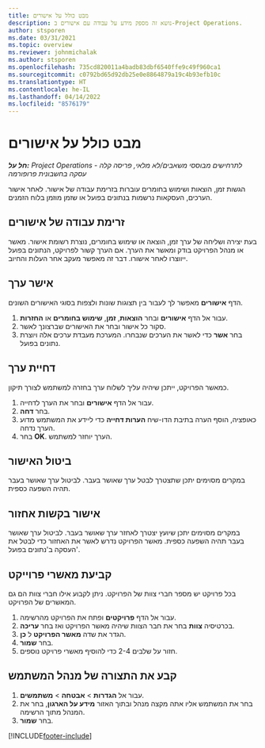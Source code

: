 ```yaml
---
title: מבט כולל על אישורים
description: נושא זה מספק מידע על עבודה עם אישורים ב-Project Operations.
author: stsporen
ms.date: 03/31/2021
ms.topic: overview
ms.reviewer: johnmichalak
ms.author: stsporen
ms.openlocfilehash: 735cd820011a4badb83dbf6540ffe9c49f960ca1
ms.sourcegitcommit: c0792bd65d92db25e0e8864879a19c4b93efb10c
ms.translationtype: HT
ms.contentlocale: he-IL
ms.lasthandoff: 04/14/2022
ms.locfileid: "8576179"
---
```

# <a name="approvals-overview"></a>מבט כולל על אישורים

_**חל על:** Project Operations לתרחישים מבוססי משאבים/לא מלאי, פריסה קלה - עסקה בחשבונית פרופורמה_

הגשות זמן, הוצאות ושימוש בחומרים עוברות בזרימת עבודה של אישור. לאחר אישור הערכים, העסקאות נרשמות בנתונים בפועל או שזמן מוזמן בלוח הזמנים.

## <a name="approvals-workflow"></a>זרימת עבודה של אישורים
בעת יצירה ושליחה של ערך זמן, הוצאה או שימוש בחומרים, נוצרת רשומת אישור. מאשר או מנהל הפרויקט בודק ומאשר את הערך. אם הערך קשור לפרויקט, הנתונים בפועל ייווצרו לאחר אישורו. דבר זה מאפשר מעקב אחר העלות והחיוב.

## <a name="approve-an-entry"></a>אישר ערך
הדף **אישורים** מאפשר לך לעבור בין תצוגות שונות ולצפות בסוגי האישורים השונים.
  
1. עבור אל הדף **אישורים** ובחר **הוצאות**, **זמן**, **שימוש בחומרים** או **החזרות**.
2. סקור כל אישור ובחר את האישורים שברצונך לאשר.
3. בחר **אשר** כדי לאשר את הערכים שנבחרו.
המערכת מעבדת ערכים אלה ויוצרת נתונים בפועל.

## <a name="reject-an-entry"></a>דחיית ערך
כמאשר הפרויקט, ייתכן שיהיה עליך לשלוח ערך בחזרה למשתמש לצורך תיקון.
  
1. עבור אל הדף **אישורים** ובחר את הערך לדחייה. 
2. בחר **דחה**.
3. כאופציה, הוסף הערה בתיבת הדו-שיח **הערות דחייה** כדי ליידע את המשתמש מדוע הערך נדחה.
4. בחר **OK**. הערך יוחזר למשתמש.
  
## <a name="cancel-approval"></a>ביטול האישור
במקרים מסוימים יתכן שתצטרך לבטל ערך שאושר בעבר. לביטול ערך שאושר בעבר תהיה השפעה כספית. 

## <a name="approving-recall-requests"></a>אישור ‏‫בקשות אחזור
במקרים מסוימים יתכן שיועץ יצטרך לאחזר ערך שאושר בעבר. לביטול ערך שאושר בעבר תהיה השפעה כספית. מאשר הפרויקט נדרש לאשר את האחזור כדי לבטל את העסקה ב'נתונים בפועל'.

## <a name="specify-project-approvers"></a>קביעת מאשרי פרוייקט
בכל פרויקט יש מספר חברי צוות של הפרויקט. ניתן לקבוע אילו חברי צוות הם גם המאשרים של הפרויקט.

1. עבור אל הדף **פרויקטים** ופתח את הפרויקט מהרשימה.
2. בכרטיסיה **צוות** בחר את חבר הצוות שיהיה מאשר הפרויקט ואז בחר **עריכה**.
3. הגדר את שדה **מאשר הפרויקט** ל **כן**.
4. בחר **שמור**.
5. חזור על שלבים 2-4‏ כדי להוסיף מאשרי פרויקט נוספים.

## <a name="configure-the-users-manager"></a>קבע את התצורה של מנהל המשתמש

1. עבור אל **הגדרות** > **אבטחה** > **משתמשים**.
2. בחר את המשתמש אליו אתה מקצה מנהל ובתוך האזור **מידע על הארגון**, בחר את המנהל מתוך הרשימה. 
3. בחר **שמור**.




[!INCLUDE[footer-include](../includes/footer-banner.md)]
